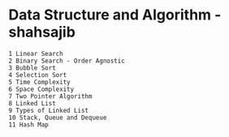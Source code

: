 ﻿# Data Structure and Algorithm -shahsajib

```
1 Linear Search
2 Binary Search - Order Agnostic
3 Bubble Sort
4 Selection Sort
5 Time Complexity
6 Space Complexity
7 Two Pointer Algorithm
8 Linked List
9 Types of Linked List
10 Stack, Queue and Dequeue
11 Hash Map

```
